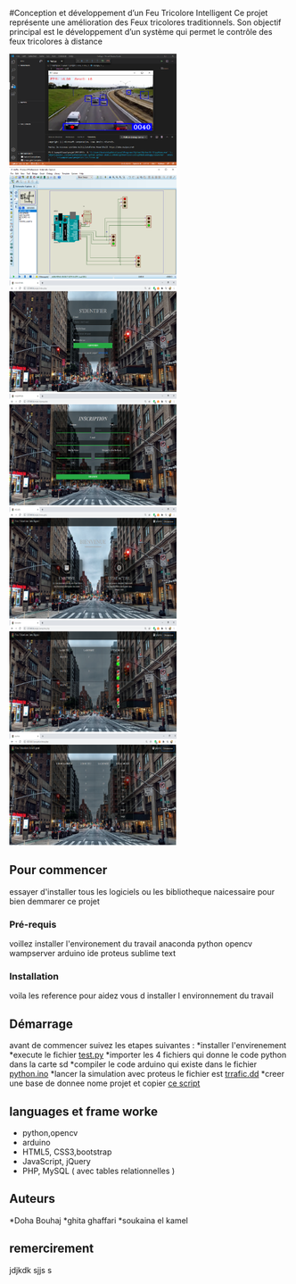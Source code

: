 #Conception et développement d’un Feu Tricolore Intelligent
Ce projet représente une amélioration des Feux tricolores  traditionnels. 
Son objectif principal est le développement d’un système qui permet le contrôle des feux tricolores à distance
<div>
<img src="https://github.com/doha-doha/pfe/blob/master/z.PNG" width="300" height="200" />
<img src="https://github.com/doha-doha/pfe/blob/master/x.PNG" width="300" height="200" />
</div>
<div>
<img src="https://github.com/doha-doha/pfe/blob/master/a.PNG" width="300" height="200" />
<img src="https://github.com/doha-doha/pfe/blob/master/b.PNG" width="300" height="200" />
<img src="https://github.com/doha-doha/pfe/blob/master/c.PNG" width="300" height="200" />
</div>
<div>
<img src="https://github.com/doha-doha/pfe/blob/master/d.PNG" width="300" height="200" />
<img src="https://github.com/doha-doha/pfe/blob/master/e.PNG" width="300" height="200" />
</div>

## Pour commencer
essayer d'installer tous les logiciels ou les bibliotheque naicessaire pour bien demmarer ce projet 
### Pré-requis
voillez installer l'environement du travail 
anaconda
python opencv
wampserver 
arduino ide
proteus
sublime text


### Installation 
voila les reference pour aidez vous d installer l environnement du travail


## Démarrage
avant de commencer suivez les etapes suivantes :
*installer l'envirenement
*execute le fichier [test.py](hhh)
*importer les 4 fichiers qui donne le code python dans la carte sd 
*compiler le code arduino qui existe dans le fichier [python.ino]()
*lancer la simulation avec proteus le fichier est [trrafic.dd]() 
*creer une base de donnee nome projet 
et copier  [ce script](https://i.imgur.com/GYTttJ5.png)


## languages et frame worke

+ python,opencv
+ arduino
+ HTML5, CSS3,bootstrap
+ JavaScript, jQuery
+ PHP, MySQL ( avec tables relationnelles )

## Auteurs
*Doha Bouhaj
*ghita ghaffari
*soukaina el kamel
## remercirement 
jdjkdk
sjjs
s


